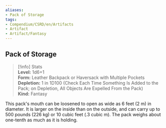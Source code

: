```yaml
---
aliases:
- Pack of Storage
tags:
- Compendium/CSRD/en/Artifacts
- Artifact
- Artifact/Fantasy
---
```


  
## Pack of Storage  
>[!info] Stats  
> **Level:** 1d6+1  
> **Form:** Leather Backpack or Haversack with Multiple Pockets  
> **Depletion:** 1 in 1D100 (Check Each Time Something Is Added to the Pack; on Depletion, All Objects Are Expelled From the Pack)  
> **Kind:** Fantasy
  
This pack's mouth can be loosened to open as wide as 6 feet (2 m) in diameter. It is larger on the inside than on the outside, and can carry up to 500 pounds (226 kg) or 10 cubic feet (.3 cubic m). The pack weighs about one-tenth as much as it is holding.